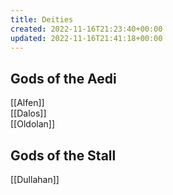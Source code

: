 ```yaml
---
title: Deities
created: 2022-11-16T21:23:40+00:00
updated: 2022-11-16T21:41:18+00:00
---
```


## Gods of the Aedi

[[Alfen]]  
[[Dalos]]  
[[Oldolan]]  


## Gods of the Stall

[[Dullahan]]  